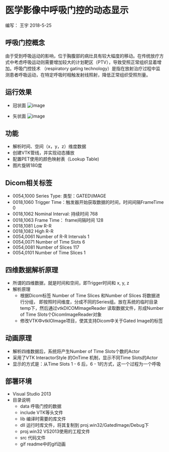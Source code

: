 # 医学影像中呼吸门控的动态显示

编写： 王宇
2018-5-25

## 呼吸门控概念
由于受到呼吸运动的影响，位于胸腹部的病灶具有较大幅度的移动。在传统放疗方式中考虑呼吸运动则需要增加较大的计划靶区（PTV），导致受照正常组织显着增加。呼吸门控技术 （respiratory gating technology）是指在放射治疗过程中监测患者呼吸运动，在特定呼吸时相触发射线照射，降低正常组织受照剂量。

## 运行效果
* 冠状面
![image](https://github.com/mrwangyu2/GatedImage/blob/master/gif/coronal.gif)


* 矢状面
![image](https://github.com/mrwangyu2/GatedImage/blob/master/gif/sagittal.gif)



## 功能
* 解析时间、空间（x，y，z）维度数据
* 创建VTK管线，并实现动态播放
* 配置PET使用的颜色映射表（Lookup Table)
* 图片旋转180度

## Dicom相关标签
* 0054,1000 Series Type: 类型：GATED\IMAGE
* 0018,1060 Trigger Time：触发器开始获取数据的时间，时间间隔FrameTime 0
* 0018,1062 Nominal Interval: 持续时间 768
* 0018,1063 Frame Time： frame间隔时间 128
* 0018,1081 Low R-R
* 0018,1082 High R-R
* 0054,0061 Number of R-R Intervals 1
* 0054,0071 Number of Time Slots    6
* 0054,0081 Number of Slices        117
* 0054,0101 Number of Time Slices   1

## 四维数据解析原理

* 所谓的四维数据，就是时间和空间，即Trigger时间和 x, y, z
* 解析原理
  * 根据Dicom标签 Number of Time Slices 和Number of Slices 将数据进行分组， 即按照时间维度，分成不同的Series组。放在系统的临时目录temp下，然后通过vtkDICOMImageReader 读取数据文件，形成Number of Time Slots个DicomImageReader对象
  * 修改VTK中vtkIOImage项目，使其支持Dicom中关于Gated Image的标签

## 动画原理
* 解析四维数据后，系统将产生Number of Time Slots个数的Actor
* 采用了VTK InteractorStyle 的OnTime 机制，显示不同Time Slots的Actor
* 显示的方式是：从Time Slots 1 - 6 后，6 - 1的方式，这一个过程为一个呼吸


## 部署环境
* Visual Studio 2013
* 目录说明
  * data 呼吸门控的数据
  * include VTK等头文件
  * lib 编译时需要的库文件
  * dll 运行时库文件，将其复制到 proj.win32/GatedImage/Debug下
  * proj.win32 VS2013使用的工程文件
  * src 代码文件
  * gif readme中的gif动画

